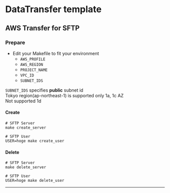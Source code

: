 # DataTransfer template

## AWS Transfer for SFTP

### Prepare
- Edit your Makefile to fit your environment  
    + `AWS_PROFILE`  
    + `AWS_REGION`  
    + `PROJECT_NAME`  
    + `VPC_ID`  
    + `SUBNET_IDS`  
  
`SUBNET_IDS` specifies **public** subnet id  
Tokyo region(ap-northeast-1) is supported only 1a, 1c AZ  
Not supported 1d  

#### Create

```
# SFTP Server
make create_server

# SFTP User
USER=hoge make create_user
```

#### Delete
```
# SFTP Server
make delete_server

# SFTP User
USER=hoge make delete_user
```

---
